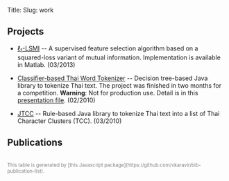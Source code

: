 Title: 
Slug: work


## Projects

* [$\ell_1$-LSMI](l1lsmi.html) -- A supervised feature selection algorithm based on a squared-loss variant of mutual information. 
Implementation is available in Matlab. (03/2013)

* [Classifier-based Thai Word Tokenizer](https://github.com/wittawatj/ctwt) --  Decision tree-based Java library to tokenize Thai text. The project was finished in two months for a competition. **Warning**: Not for production use. Detail is in this [presentation file](files/wordseg_dt.pdf). (02/2010)

* [JTCC](http://code.google.com/p/jtcc/) -- Rule-based Java library to tokenize Thai text into a list of Thai Character Clusters (TCC). (03/2010)

## Publications
<!--https://github.com/vkaravir/bib-publication-list-->
<div id=pubDiv>
<table id="pubTable" class="display"></table>
<p style="font-size: 0.8em; color: gray">
This table is generated by [this Javascript package](https://github.com/vkaravir/bib-publication-list).
</p>
</div>
<pre id="bibtex" style="display:none;">
@article{DBLP:journals/neco/YamadaJSXS14,
  author    = {Makoto Yamada and
               Wittawat Jitkrittum and
               Leonid Sigal and
               Eric P. Xing and
               Masashi Sugiyama},
  title     = {High-Dimensional Feature Selection by Feature-Wise Kernelized
               Lasso},
  journal   = {Neural Computation},
  volume    = {26},
  number    = {1},
  year      = {2014},
  pages     = {185-207},
  ee        = {http://dx.doi.org/10.1162/NECO_a_00537},
  bibsource = {DBLP, http://dblp.uni-trier.de},
url={http://www.mitpressjournals.org/doi/abs/10.1162/NECO_a_00537#.U9O7Idtsylg}
}
@ARTICLE{Jitkrittum2013,
  author = {Wittawat Jitkrittum and Hirotaka Hachiya and Masashi Sugiyama},
  title = {Feature Selection via $\ell_1$-Penalized Squared-Loss Mutual Information},
  journal = {IEICE Transactions},
  year = {2013},
  volume = {96-D},
  pages = {1513-1524},
  number = {7},
  bibsource = {DBLP, http://dblp.uni-trier.de},
  ee = {http://search.ieice.org/bin/summary.php?id=e96-d_7_1513}
}
@INPROCEEDINGS{Niu2013,
    author={Gang Niu and Wittawat Jitkrittum and Bo Dai and Hirotaka Hachiya and Masashi Sugiyama},
  title = {Squared-loss Mutual Information Regularization: A Novel Information-theoretic
	Approach to Semi-supervised Learning},
  booktitle = {Proceedings of the 30th International Conference on Machine Learning
	(ICML-13)},
  year = {2013},
  editor = {Sanjoy Dasgupta and David McAllester},
  volume = {28},
  number = {3},
  pages = {10-18},
  month = {May},
  publisher = {JMLR Workshop and Conference Proceedings},
  url = {http://jmlr.org/proceedings/papers/v28/niu13.pdf}
}
@techreport{yamada_high-dimensional_2012,
    author={Makoto Yamada and Wittawat Jitkrittum and Leonid Sigal and Eric P. Xing and Masashi Sugiyama},
	title = {High-Dimensional Feature Selection by Feature-Wise Non-Linear Lasso},
	url = {http://arxiv.org/abs/1202.0515},
	number = {{arXiv}:1202.0515 [cs, stat]},
	year = {2012},
	eprinttype = {arxiv},
    institution={Tokyo Institute of Technology},
    type={Research Note},
}

@INPROCEEDINGS{Jitkrittum2009,
  author = {Wittawat Jitkrittum and  Choochart Haruechaiyasak and Thanaruk Theeramunkong },
  title = {{QAST}: question answering system for {Thai} Wikipedia},
  booktitle = {Proceedings of the 2009 Workshop on Knowledge and Reasoning for Answering
  Questions},
  year = {2009},
  series = {KRAQ '09},
  pages = {11--14},
  address = {Stroudsburg, PA, USA},
  publisher = {Association for Computational Linguistics},
  acmid = {1697291},
  isbn = {978-1-932432-50-3},
  location = {Suntec, Singapore},
  numpages = {4},
  url = {http://dl.acm.org/citation.cfm?id=1697288.1697291}
}
@INPROCEEDINGS{Haruechaiyasak2008,
  author = {Choochart Haruechaiyasak and Wittawat Jitkrittum and Chatchawal Sangkeettrakarn
  and Chaianun Damrongrat},
  title = {Implementing News Article Category Browsing Based on Text Categorization
  Technique},
  booktitle = {Web Intelligence/IAT Workshops},
  year = {2008},
  pages = {143-146},
  bibsource = {DBLP, http://dblp.uni-trier.de},
  ee = {http://dx.doi.org/10.1109/WIIAT.2008.61}
}
@INPROCEEDINGS{Haruechaiyasak2007,
  author = {Choochart Haruechaiyasak and Chatchawal Sangkeettrakarn and Wittawat
  Jitkrittum},
  title = {Managing Offline Educational Web Contents with Search Engine Tools},
  booktitle = {ICADL},
  year = {2007},
  pages = {444-453},
  bibsource = {DBLP, http://dblp.uni-trier.de},
  ee = {http://dx.doi.org/10.1007/978-3-540-77094-7_56}
}
</pre>
<!--<style>@import url('/css/bib-publication-list.css');</style>-->
<link rel="stylesheet" type="text/css" href="/css/bib-publication-list.css"/>
<script src="/js/jquery.dataTables.min.js"></script>
<!--<script src="/js/bib-list-min.js"></script>-->
<script src="/js/bib-list.js"></script>
<script src="/js/bib-publication-list.js"></script>
<script type="text/javascript">
 var init = function() {
   bibtexify("#bibtex", "pubTable", {});
//bibtexify("files/publications.bib", "pubTable", {});
 };
 if (window.addEventListener) {
   window.addEventListener('load', init, false);
 } else if (window.attachEvent) {
   window.attachEvent('onload', init);
 }
</script>
